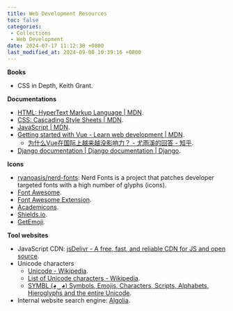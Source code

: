 ```yaml
---
title: Web Development Resources
toc: false
categories:
 - Collections
 - Web Development
date: 2024-07-17 11:12:38 +0800
last_modified_at: 2024-09-08 10:39:16 +0800
---
```


**Books**

- CSS in Depth, Keith Grant.

**Documentations**

- [HTML: HyperText Markup Language \| MDN](https://developer.mozilla.org/en-US/docs/Web/HTML).
- [CSS: Cascading Style Sheets \| MDN](https://developer.mozilla.org/en-US/docs/Web/CSS).
- [JavaScript \| MDN](https://developer.mozilla.org/en-US/docs/Web/JavaScript).
- [Getting started with Vue - Learn web development \| MDN](https://developer.mozilla.org/en-US/docs/Learn/Tools_and_testing/Client-side_JavaScript_frameworks/Vue_getting_started).
  - [为什么Vue在国际上越来越没影响力？ - 尤雨溪的回答 - 知乎](https://www.zhihu.com/question/472193255/answer/2235015723).
- [Django documentation \| Django documentation \| Django](https://docs.djangoproject.com/en/5.0/).

**Icons**

- [ryanoasis/nerd-fonts](https://github.com/ryanoasis/nerd-fonts?tab=readme-ov-file#font-installation): Nerd Fonts is a project that patches developer targeted fonts with a high number of glyphs (icons).
- [Font Awesome](https://fontawesome.com/).
- [Font Awesome Extension](https://andrelzgava.github.io/font-awesome-extension/).
- [Academicons](https://jpswalsh.github.io/academicons/).
- [Shields.io](https://shields.io/).
- [GetEmoji](https://getemoji.com/).

**Tool websites**

- JavaScript CDN: [jsDelivr - A free, fast, and reliable CDN for JS and open source](https://www.jsdelivr.com/).
- Unicode characters
  - [Unicode - Wikipedia](https://en.wikipedia.org/wiki/Unicode).
  - [List of Unicode characters - Wikipedia](https://en.wikipedia.org/wiki/List_of_Unicode_characters).
  - [SYMBL (◕‿◕) Symbols, Emojis, Characters, Scripts, Alphabets, Hieroglyphs and the entire Unicode](https://symbl.cc/en/).
- Internal website search engine: [Algolia](https://www.algolia.com/).